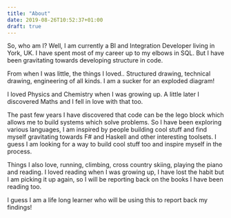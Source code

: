 ```yaml
---
title: "About"
date: 2019-08-26T10:52:37+01:00
draft: true
---
```


So, who am I? Well, I am currently a BI and Integration Developer living in York, UK. I have spent most of my career up to my elbows in SQL. But I have been gravitating towards developing structure in code.

From when I was little, the things I loved.. Structured drawing, technical drawing, engineering of all kinds. I am a sucker for an exploded diagram!

I loved Physics and Chemistry when I was growing up. A little later I discovered Maths and I fell in love with that too.

The past few years I have discovered that code can be the lego block which allows me to build systems which solve problems. So I have been exploring various languages, I am inspired by people building cool stuff and find myself gravitating towards F# and Haskell and other interesting toolsets. I guess I am looking for a way to build cool stuff too and inspire myself in the process.

Things I also love, running, climbing, cross country skiing, playing the piano and reading. I loved reading when I was growing up, I have lost the habit but I am picking it up again, so I will be reporting back on the books I have been reading too.

I guess I am a life long learner who will be using this to report back my findings!
